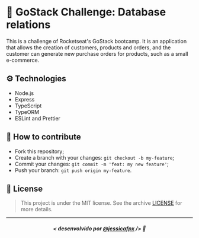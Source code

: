 # 🚀 GoStack Challenge: Database relations
This is a challenge of Rocketseat's GoStack bootcamp. It is an application that allows the creation of customers, products and orders, and the customer can generate new purchase orders for products, such as a small e-commerce.

## ⚙️ Technologies
- Node.js
- Express
- TypeScript
- TypeORM
- ESLint and Prettier

## 🤔 How to contribute

- Fork this repository;
- Create a branch with your changes: `git checkout -b my-feature`;
- Commit your changes: `git commit -m 'feat: my new feature'`;
- Push your branch: `git push origin my-feature`.

## 📜 License

> This project is under the MIT license. See the archive [LICENSE](https://github.com/jessicafpx/gostack-desafio-database-relations/blob/master/LICENSE.md) for more details.
---

##### <p align="center"> <strong> < desenvolvido por <a href="github.com/jessicafpx"> @jessicafpx</a> /></strong> 👋
